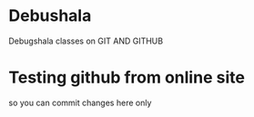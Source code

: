 # Debushala
Debugshala classes on GIT AND GITHUB

# Testing github from online site
so you can commit changes here only
